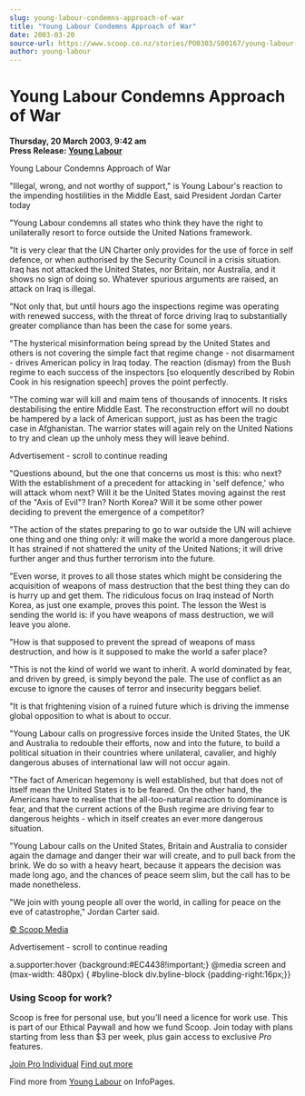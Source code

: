 ```yaml
---
slug: young-labour-condemns-approach-of-war
title: "Young Labour Condemns Approach of War"
date: 2003-03-20
source-url: https://www.scoop.co.nz/stories/PO0303/S00167/young-labour-condemns-approach-of-war.htm
author: young-labour
---
```

Young Labour Condemns Approach of War
=====================================

**Thursday, 20 March 2003, 9:42 am**  
**Press Release: [Young Labour](https://info.scoop.co.nz/Young_Labour)**

  
Young Labour Condemns Approach of War

"Illegal, wrong, and not worthy of support," is Young Labour's reaction to the impending hostilities in the Middle East, said President Jordan Carter today

"Young Labour condemns all states who think they have the right to unilaterally resort to force outside the United Nations framework.

"It is very clear that the UN Charter only provides for the use of force in self defence, or when authorised by the Security Council in a crisis situation. Iraq has not attacked the United States, nor Britain, nor Australia, and it shows no sign of doing so. Whatever spurious arguments are raised, an attack on Iraq is illegal.

"Not only that, but until hours ago the inspections regime was operating with renewed success, with the threat of force driving Iraq to substantially greater compliance than has been the case for some years.

"The hysterical misinformation being spread by the United States and others is not covering the simple fact that regime change - not disarmament - drives American policy in Iraq today. The reaction (dismay) from the Bush regime to each success of the inspectors \[so eloquently described by Robin Cook in his resignation speech\] proves the point perfectly.

"The coming war will kill and maim tens of thousands of innocents. It risks destabilising the entire Middle East. The reconstruction effort will no doubt be hampered by a lack of American support, just as has been the tragic case in Afghanistan. The warrior states will again rely on the United Nations to try and clean up the unholy mess they will leave behind.

Advertisement - scroll to continue reading





"Questions abound, but the one that concerns us most is this: who next? With the establishment of a precedent for attacking in 'self defence,' who will attack whom next? Will it be the United States moving against the rest of the "Axis of Evil"? Iran? North Korea? Will it be some other power deciding to prevent the emergence of a competitor?

"The action of the states preparing to go to war outside the UN will achieve one thing and one thing only: it will make the world a more dangerous place. It has strained if not shattered the unity of the United Nations; it will drive further anger and thus further terrorism into the future.

"Even worse, it proves to all those states which might be considering the acquisition of weapons of mass destruction that the best thing they can do is hurry up and get them. The ridiculous focus on Iraq instead of North Korea, as just one example, proves this point. The lesson the West is sending the world is: if you have weapons of mass destruction, we will leave you alone.

"How is that supposed to prevent the spread of weapons of mass destruction, and how is it supposed to make the world a safer place?

"This is not the kind of world we want to inherit. A world dominated by fear, and driven by greed, is simply beyond the pale. The use of conflict as an excuse to ignore the causes of terror and insecurity beggars belief.

"It is that frightening vision of a ruined future which is driving the immense global opposition to what is about to occur.

"Young Labour calls on progressive forces inside the United States, the UK and Australia to redouble their efforts, now and into the future, to build a political situation in their countries where unilateral, cavalier, and highly dangerous abuses of international law will not occur again.

"The fact of American hegemony is well established, but that does not of itself mean the United States is to be feared. On the other hand, the Americans have to realise that the all-too-natural reaction to dominance is fear, and that the current actions of the Bush regime are driving fear to dangerous heights - which in itself creates an ever more dangerous situation.

"Young Labour calls on the United States, Britain and Australia to consider again the damage and danger their war will create, and to pull back from the brink. We do so with a heavy heart, because it appears the decision was made long ago, and the chances of peace seem slim, but the call has to be made nonetheless.

"We join with young people all over the world, in calling for peace on the eve of catastrophe," Jordan Carter said.  

[© Scoop Media](http://www.scoop.co.nz/about/terms.html)  

Advertisement - scroll to continue reading



a.supporter:hover {background:#EC4438!important;} @media screen and (max-width: 480px) { #byline-block div.byline-block {padding-right:16px;}}

### Using Scoop for work?

Scoop is free for personal use, but you’ll need a licence for work use. This is part of our Ethical Paywall and how we fund Scoop. Join today with plans starting from less than $3 per week, plus gain access to exclusive _Pro_ features.  
  
[Join Pro Individual](https://pro.scoop.co.nz/Individual/?from=ProIn24) [Find out more](https://pro.scoop.co.nz/using-scoop-for-work/?from=ProIn24)

Find more from [Young Labour](https://info.scoop.co.nz/Young_Labour) on InfoPages.